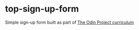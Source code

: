 # top-sign-up-form

Simple sign-up form built as part of [The Odin Project curriculum](https://www.theodinproject.com/lessons/node-path-intermediate-html-and-css-sign-up-form)

